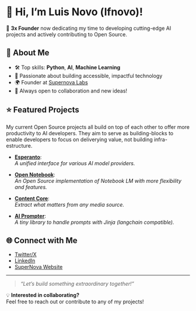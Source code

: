 # 👋 Hi, I’m Luis Novo (lfnovo)!

🚀 **3x Founder** now dedicating my time to developing cutting-edge AI projects and actively contributing to Open Source.

## 🧠 About Me

- 🛠️ Top skills: **Python**, **AI**, **Machine Learning**
- 🌱 Passionate about building accessible, impactful technology
- 🌍 Founder at [Supernova Labs](https://www.supernovalabs.com)
- 🤝 Always open to collaboration and new ideas!

## ⭐ Featured Projects

My current Open Source projects all build on top of each other to offer more productivity to AI developers. They aim to serve as building-blocks to enable developers to focus on deliverying value, not building infra-estructure.

- [**Esperanto**](https://github.com/lfnovo/esperanto):  
  *A unified interface for various AI model providers.*

- [**Open Notebook**](https://github.com/lfnovo/open-notebook):  
  *An Open Source implementation of Notebook LM with more flexibility and features.*

- [**Content Core**](https://github.com/lfnovo/content-core):  
  *Extract what matters from any media source.*

- [**AI Prompter**](htps://github.com/lfnovo/ai-prompter):  
  *A tiny library to handle prompts with Jinja (langchain compatible).*

## 🌐 Connect with Me

- [Twitter/X](https://twitter.com/lfnovo)
- [LinkedIn](https://linkedin.com/in/lfnovo)
- [SuperNova Website](https://www.supernovalabs.com)

---

> _“Let’s build something extraordinary together!”_

💡 **Interested in collaborating?**  
Feel free to reach out or contribute to any of my projects!
